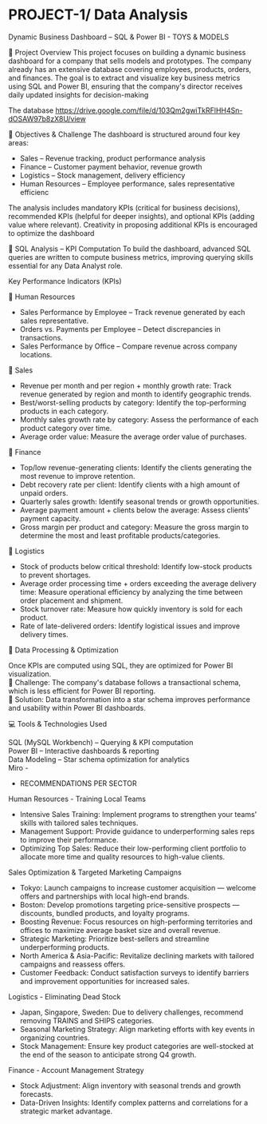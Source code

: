 # PROJECT-1/ Data Analysis
Dynamic Business Dashboard – SQL & Power BI - TOYS & MODELS

📌 Project Overview
This project focuses on building a dynamic business dashboard for a company that sells models and prototypes. The company already has an extensive database covering employees, products, orders, and finances. The goal is to extract and visualize key business metrics using SQL and Power BI, ensuring that the company's director receives daily updated insights for decision-making

The database https://drive.google.com/file/d/103Qm2gwiTkRFlHH4Sn-dOSAW97b8zX8U/view

🎯 Objectives & Challenge
The dashboard is structured around four key areas:

+ Sales – Revenue tracking, product performance analysis
+ Finance – Customer payment behavior, revenue growth
+ Logistics – Stock management, delivery efficiency
+ Human Resources – Employee performance, sales representative efficienc

The analysis includes mandatory KPIs (critical for business decisions), recommended KPIs (helpful for deeper insights), and optional KPIs (adding value where relevant). Creativity in proposing additional KPIs is encouraged to optimize the dashboard

🔎 SQL Analysis – KPI Computation
To build the dashboard, advanced SQL queries are written to compute business metrics, improving querying skills essential for any Data Analyst role.

Key Performance Indicators (KPIs)

📌 Human Resources

+ Sales Performance by Employee – Track revenue generated by each sales representative. <br>
+ Orders vs. Payments per Employee – Detect discrepancies in transactions. <br>
+ Sales Performance by Office – Compare revenue across company locations. <br>

📌 Sales

+ Revenue per month and per region + monthly growth rate: Track revenue generated by region and month to identify geographic trends. <br>
+ Best/worst-selling products by category: Identify the top-performing products in each category. <br>
+ Monthly sales growth rate by category: Assess the performance of each product category over time. <br>
+ Average order value: Measure the average order value of purchases. <br>


📌 Finance

+ Top/low revenue-generating clients: Identify the clients generating the most revenue to improve retention. <br>
+ Debt recovery rate per client: Identify clients with a high amount of unpaid orders. <br>
+ Quarterly sales growth: Identify seasonal trends or growth opportunities. <br>
+ Average payment amount + clients below the average: Assess clients’ payment capacity. <br>
+ Gross margin per product and category: Measure the gross margin to determine the most and least profitable products/categories. <br>

📌 Logistics

+ Stock of products below critical threshold: Identify low-stock products to prevent shortages.
+ Average order processing time + orders exceeding the average delivery time: Measure operational efficiency by analyzing the time between order placement and shipment.
+ Stock turnover rate: Measure how quickly inventory is sold for each product.
+ Rate of late-delivered orders: Identify logistical issues and improve delivery times.


🚀 Data Processing & Optimization

Once KPIs are computed using SQL, they are optimized for Power BI visualization. <br>
📌 Challenge: The company's database follows a transactional schema, which is less efficient for Power BI reporting. <br>
📌 Solution: Data transformation into a star schema improves performance and usability within Power BI dashboards. <br>

💻 Tools & Technologies Used

 SQL (MySQL Workbench) – Querying & KPI computation <br>
 Power BI – Interactive dashboards & reporting <br>
 Data Modeling – Star schema optimization for analytics <br>
 Miro - <br> 
 

+ RECOMMENDATIONS PER SECTOR

Human Resources - Training Local Teams
- Intensive Sales Training: Implement programs to strengthen your teams' skills with tailored sales techniques.
- Management Support: Provide guidance to underperforming sales reps to improve their performance.
- Optimizing Top Sales: Reduce their low-performing client portfolio to allocate more time and quality resources to high-value clients.

Sales Optimization & Targeted Marketing Campaigns
- Tokyo: Launch campaigns to increase customer acquisition — welcome offers and partnerships with local high-end brands.
- Boston: Develop promotions targeting price-sensitive prospects — discounts, bundled products, and loyalty programs.
- Boosting Revenue: Focus resources on high-performing territories and offices to maximize average basket size and overall revenue.
- Strategic Marketing: Prioritize best-sellers and streamline underperforming products.
- North America & Asia-Pacific: Revitalize declining markets with tailored campaigns and reassess offers.
- Customer Feedback: Conduct satisfaction surveys to identify barriers and improvement opportunities for increased sales.

Logistics - Eliminating Dead Stock
- Japan, Singapore, Sweden: Due to delivery challenges, recommend removing TRAINS and SHIPS categories.
- Seasonal Marketing Strategy: Align marketing efforts with key events in organizing countries.
- Stock Management: Ensure key product categories are well-stocked at the end of the season to anticipate strong Q4 growth.

Finance - Account Management Strategy
- Stock Adjustment: Align inventory with seasonal trends and growth forecasts.
- Data-Driven Insights: Identify complex patterns and correlations for a strategic market advantage.

